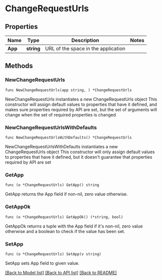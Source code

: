# ChangeRequestUrls

## Properties

Name | Type | Description | Notes
------------ | ------------- | ------------- | -------------
**App** | **string** | URL of the space in the application | 

## Methods

### NewChangeRequestUrls

`func NewChangeRequestUrls(app string, ) *ChangeRequestUrls`

NewChangeRequestUrls instantiates a new ChangeRequestUrls object
This constructor will assign default values to properties that have it defined,
and makes sure properties required by API are set, but the set of arguments
will change when the set of required properties is changed

### NewChangeRequestUrlsWithDefaults

`func NewChangeRequestUrlsWithDefaults() *ChangeRequestUrls`

NewChangeRequestUrlsWithDefaults instantiates a new ChangeRequestUrls object
This constructor will only assign default values to properties that have it defined,
but it doesn't guarantee that properties required by API are set

### GetApp

`func (o *ChangeRequestUrls) GetApp() string`

GetApp returns the App field if non-nil, zero value otherwise.

### GetAppOk

`func (o *ChangeRequestUrls) GetAppOk() (*string, bool)`

GetAppOk returns a tuple with the App field if it's non-nil, zero value otherwise
and a boolean to check if the value has been set.

### SetApp

`func (o *ChangeRequestUrls) SetApp(v string)`

SetApp sets App field to given value.



[[Back to Model list]](../README.md#documentation-for-models) [[Back to API list]](../README.md#documentation-for-api-endpoints) [[Back to README]](../README.md)


